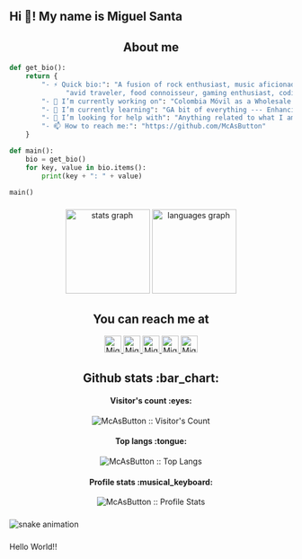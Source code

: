 <h2 align="left">Hi 👋! My name is Miguel Santa</h2>

<h2 align="center">About me</h2>

```Python
def get_bio():
    return {
        "- ⚡ Quick bio:": "A fusion of rock enthusiast, music aficionado, gear enthusiast, amateur musician,"
              "avid traveler, food connoisseur, gaming enthusiast, coding expert, programmer, and devoted dog lover.",
        "- 🔭 I’m currently working on": "Colombia Móvil as a Wholesale Assurance Analyst",
        "- 🌱 I’m currently learning": "GA bit of everything --- Enhancing my Front End skills",
        "- 🤔 I’m looking for help with": "Anything related to what I am currently learning 😅",
        "- 📫 How to reach me:": "https://github.com/McAsButton"
    }

def main():
    bio = get_bio()
    for key, value in bio.items():
        print(key + ": " + value)

main()
```

###

<div align="center">
  <img src="https://github-readme-stats.vercel.app/api?username=McAsButton&hide_title=false&hide_rank=false&show_icons=true&include_all_commits=true&count_private=true&disable_animations=false&theme=dracula&locale=en&hide_border=false" height="150" alt="stats graph"  />
  <img src="https://github-readme-stats.vercel.app/api/top-langs?username=McAsButton&locale=en&hide_title=false&layout=compact&card_width=320&langs_count=5&theme=dracula&hide_border=false" height="150" alt="languages graph"  />
</div>

###

<h2 align="center">You can reach me at</h2>

<p align="center">
  <a href="https://dev.to/mcasbutton">
    <img src="https://d2fltix0v2e0sb.cloudfront.net/dev-badge.svg" alt="Miguel Angel Santa's DEV Profile" height="30" width="30">
  </a>

  <a href="https://www.linkedin.com/in/miguel-s13/">
    <img src="https://www.vectorlogo.zone/logos/linkedin/linkedin-icon.svg" alt="Miguel Angel Santa's LinkedIn Profile" height="30" width="30">
  </a>

  <a href="https://stackoverflow.com/users/22430138/miguel-s?tab=profile">
    <img src="https://www.vectorlogo.zone/logos/stackoverflow/stackoverflow-icon.svg" alt="Miguel Angel Santa's Stack Overflow Profile" height="30" width="30">
  </a>

  <a href="https://gitlab.com/McAsButton">
    <img src="https://www.vectorlogo.zone/logos/gitlab/gitlab-icon.svg" alt="Miguel Angel Santa's GitLab Profile" height="30" width="30">
  </a>
   
  <a href="https://www.youtube.com/c/MiguelAngelSanta">
    <img src="https://www.vectorlogo.zone/logos/youtube/youtube-icon.svg" alt="Miguel Angel Santa's YouTube Channel" height="30" width="30">
  </a>
</p>

<h2 align="center">Github stats :bar_chart:</h2>

<h4 align="center">Visitor's count :eyes:</h4>

<p align="center"><img src="https://profile-counter.glitch.me/{McAsButton}/count.svg" alt="McAsButton :: Visitor's Count" /></p>

<h4 align="center">Top langs :tongue:</h4>

<p align="center"><img src="https://github-readme-stats-zeta-two-55.vercel.app/api/top-langs/?username=McAsButton&langs_count=10&theme=dark&layout=compact" alt="McAsButton :: Top Langs" /></p>

<h4 align="center">Profile stats :musical_keyboard:</h4>

<p align="center"><img src="https://github-readme-stats-zeta-two-55.vercel.app/api?username=McAsButton&show_icons=true&theme=dark" alt="McAsButton :: Profile Stats" /></p>

###

![snake animation](https://github.com/McAsButton/McAsButton/blob/output/github-contribution-grid-snake2.svg)

###

<p align="left">Hello World!!</p>

###
